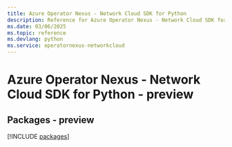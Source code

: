 ```yaml
---
title: Azure Operator Nexus - Network Cloud SDK for Python
description: Reference for Azure Operator Nexus - Network Cloud SDK for Python
ms.date: 03/06/2025
ms.topic: reference
ms.devlang: python
ms.service: operatornexus-networkcloud
---
```

# Azure Operator Nexus - Network Cloud SDK for Python - preview
## Packages - preview
[!INCLUDE [packages](operator-nexus---network-cloud-index.md)]